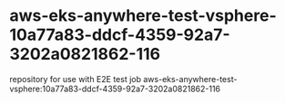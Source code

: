 # aws-eks-anywhere-test-vsphere-10a77a83-ddcf-4359-92a7-3202a0821862-116
repository for use with E2E test job aws-eks-anywhere-test-vsphere:10a77a83-ddcf-4359-92a7-3202a0821862-116
